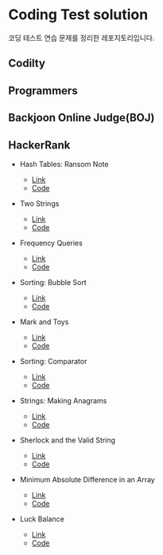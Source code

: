 # Coding Test solution

코딩 테스트 연습 문제를 정리한 레포지토리입니다.

## Codilty

## Programmers

## Backjoon Online Judge(BOJ)

## HackerRank

- Hash Tables: Ransom Note
    - [Link](https://www.hackerrank.com/challenges/ctci-ransom-note/problem)
    - [Code](src/hackerrank/practice/RansomNote.java)
  
- Two Strings
    - [Link](https://www.hackerrank.com/challenges/two-strings/problem)
    - [Code](src/hackerrank/practice/TwoStrings.java)
  
- Frequency Queries
    - [Link](https://www.hackerrank.com/challenges/frequency-queries/problem)
    - [Code](src/hackerrank/practice/FrequencyQueries.java)
 
- Sorting: Bubble Sort
    - [Link](https://www.hackerrank.com/challenges/ctci-bubble-sort/problem)
    - [Code](src/hackerrank/practice/BubbleSort.java)
  
- Mark and Toys
    - [Link](https://www.hackerrank.com/challenges/mark-and-toys/problem)
    - [Code](src/hackerrank/practice/MarkAndToys.java)
    
- Sorting: Comparator
    - [Link](https://www.hackerrank.com/challenges/ctci-comparator-sorting/problem)
    - [Code](src/hackerrank/practice/SortingComparator.java)
    
- Strings: Making Anagrams
    - [Link](https://www.hackerrank.com/challenges/ctci-making-anagrams/problem)
    - [Code](src/hackerrank/practice/MakingAnagrams.java)

- Sherlock and the Valid String
    - [Link](https://www.hackerrank.com/challenges/sherlock-and-valid-string/problem)
    - [Code](src/hackerrank/practice/SherlockAndTheValidString.java)

- Minimum Absolute Difference in an Array
    - [Link](https://www.hackerrank.com/challenges/minimum-absolute-difference-in-an-array/problem)
    - [Code](src/hackerrank/practice/MinimumAbsoluteDifferenceInAnArray.java)
    
- Luck Balance
    - [Link](https://www.hackerrank.com/challenges/luck-balance/problem)
    - [Code](src/hackerrank/practice/LuckBalance.java)